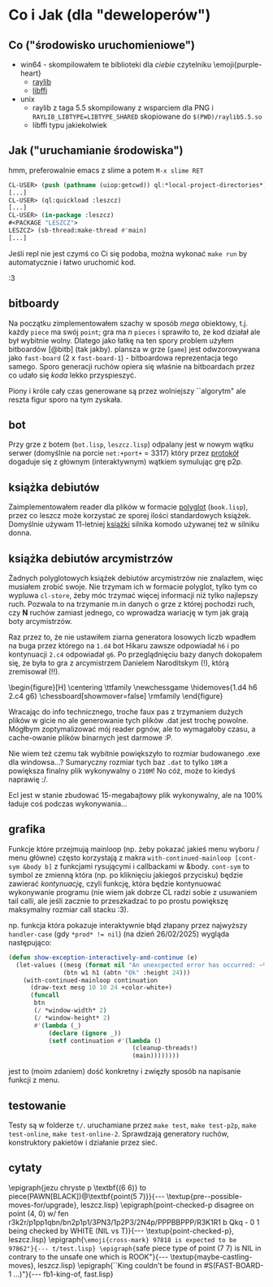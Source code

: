 # Co i Jak (dla "deweloperów")

## Co ("środowisko uruchomieniowe")
* win64 - skompilowałem te biblioteki dla *ciebie* czytelniku \emoji{purple-heart}
  * [raylib](https://pub.krzysckh.org/msc25/raylib5.5.dll)
  * [libffi](https://pub.krzysckh.org/msc25/libffi-8.dll)
* unix
  * raylib z taga 5.5 skompilowany z wsparciem dla PNG i `RAYLIB_LIBTYPE=LIBTYPE_SHARED`
    skopiowane do `$(PWD)/raylib5.5.so`
  * libffi typu jakiekolwiek
  
## Jak ("uruchamianie środowiska")
  
hmm, preferowalnie emacs z slime a potem `M-x slime RET`
```lisp
CL-USER> (push (pathname (uiop:getcwd)) ql:*local-project-directories*)
[...]
CL-USER> (ql:quickload :leszcz)
[...]
CL-USER> (in-package :leszcz)
#<PACKAGE "LESZCZ">
LESZCZ> (sb-thread:make-thread #'main)
[...]
```

Jeśli repl nie jest czymś co Ci się podoba, można wykonać `make run` by automatycznie i łatwo uruchomić kod.

:3

## bitboardy 

Na początku zimplementowałem szachy w sposób *mega* obiektowy, t.j. każdy `piece` ma swój `point`; gra ma *n* `pieces` i sprawiło to,
że kod działał ale był wybitnie wolny. Dlatego jako łatkę na ten spory problem użyłem bitboardów [@bitb] (tak jakby).
plansza w grze (`game`) jest odwzorowywana jako `fast-board` (2 x `fast-board-1`) - bitboardowa reprezentacja tego samego.
Sporo generacji ruchów opiera się właśnie na bitboardach przez co udało się *koda* lekko przyspieszyć.

Piony i króle cały czas generowane są przez wolniejszy ``algorytm" ale reszta figur sporo na tym zyskała.

## bot

Przy grze z botem (`bot.lisp`, `leszcz.lisp`) odpalany jest w nowym wątku serwer (domyślnie na porcie `net:+port+` = 3317) który przez
[protokół](#protokół) dogaduje się z głównym (interaktywnym) wątkiem symulując grę p2p.

## książka debiutów

Zaimplementowałem reader dla plików w formacie [polyglot](http://hgm.nubati.net/book_format.html) (`book.lisp`), przez co leszcz może korzystać
ze sporej ilości standardowych książek. Domyślnie używam 11-letniej [książki](https://github.com/michaeldv/donna_opening_books/) silnika komodo używanej też w silniku donna.

## książka debiutów arcymistrzów

Żadnych polyglotowych książek debiutów arcymistrzów nie znalazłem, więc musiałem zrobić swoje.
Nie trzymam ich w formacie polyglot, tylko tym co wypluwa `cl-store`, żeby móc trzymać więcej informacji niż tylko najlepszy ruch.
Pozwala to na trzymanie m.in danych o grze z której pochodzi ruch, czy **N** ruchów zamiast jednego, co wprowadza wariację w tym jak grają boty arcymistrzów.

Raz przez to, że nie ustawiłem ziarna generatora losowych liczb wpadłem na buga przez którego na `1.d4` bot Hikaru zawsze odpowiadał `h6` i po kontynuacji `2.c4` odpowiadał `g6`.
Po przeglądnięciu bazy danych dokopałem się, że była to gra z arcymistrzem Danielem Naroditskym (!), którą zremisował (!!).

\begin{figure}[H]
  \centering
  \ttfamily
  \newchessgame
  \hidemoves{1.d4 h6 2.c4 g6}
  \chessboard[showmover=false]
  \rmfamily
\end{figure}

Wracając do info technicznego, troche faux pas z trzymaniem dużych plików w gicie no ale generowanie tych plików .dat jest
trochę powolne. Mógłbym zoptymalizować mój reader pgnów, ale to wymagałoby czasu, a cache-owanie plików binarnych jest darmowe :P.

Nie wiem też czemu tak wybitnie powiększyło to rozmiar budowanego .exe dla windowsa...?
Sumaryczny rozmiar tych baz `.dat` to tylko `18M` a powiększa finalny plik wykonywalny o `210M`! No cóż, może to kiedyś naprawię :/.

Ecl jest w stanie zbudować 15-megabajtowy plik wykonywalny, ale na 100% ładuje coś podczas wykonywania...

## grafika

Funkcje które przejmują mainloop (np. żeby pokazać jakieś menu wyboru / menu główne) często korzystają z makra `with-continued-mainloop [cont-sym &body b]`
z funkcjami rysującymi i callbackami w &body. `cont-sym` to symbol ze zmienną która (np. po kliknięciu jakiegoś przycisku) będzie zawierać *kontynuację*, czyli funkcję,
która będzie kontynuować wykonywanie programu (nie wiem jak dobrze CL radzi sobie z usuwaniem tail calli, ale jeśli zacznie to przeszkadzać to po prostu powiększę maksymalny rozmiar call stacku :3).

np. funkcja która pokazuje interaktywnie błąd złapany przez najwyższy `handler-case` (gdy `*prod* != nil`) (na dzień 26/02/2025) wygląda następująco:

```lisp
(defun show-exception-interactively-and-continue (e)
  (let-values ((mesg (format nil "An unexcpected error has occurred: ~%~a~%" e))
               (btn w1 h1 (abtn "Ok" :height 24)))
    (with-continued-mainloop continuation
      (draw-text mesg 10 10 24 +color-white+)
      (funcall
       btn
       (/ *window-width* 2)
       (/ *window-height* 2)
       #'(lambda (_)
           (declare (ignore _))
           (setf continuation #'(lambda ()
                                  (cleanup-threads!)
                                  (main))))))))
```

jest to (moim zdaniem) dość konkretny i zwięzły sposób na napisanie funkcji z menu.

## testowanie

Testy są w folderze `t/`. uruchamiane przez `make test`, `make test-p2p`, `make test-online`, `make test-online-2`.
Sprawdzają generatory ruchów, konstruktory pakietów i działanie przez sieć.


## cytaty

\epigraph{jezu chryste p \textbf{(6 6)} to piece(PAWN[BLACK])@\textbf{point(5 7)}}{--- \textup{pre--possible-moves-for/upgrade}, leszcz.lisp}
\epigraph{point-checked-p disagree on point (4, 0) w/ fen r3k2r/p1pp1qbn/bn2p1p1/3PN3/1p2P3/2N4p/PPPBBPPP/R3K1R1 b Qkq - 0 1 being checked by WHITE (NIL vs T)}{--- \textup{point-checked-p}, leszcz.lisp}
\epigraph{``\emoji{cross-mark} 97818 is expected to be 97862"}{--- t/test.lisp}
\epigraph{``safe piece type of point (7 7) is NIL in contrary to the unsafe one which is ROOK"}{--- \textup{maybe-castling-moves}, leszcz.lisp}
\epigraph{``King couldn't be found in \#S(FAST-BOARD-1 ...)"}{--- fb1-king-of, fast.lisp}

